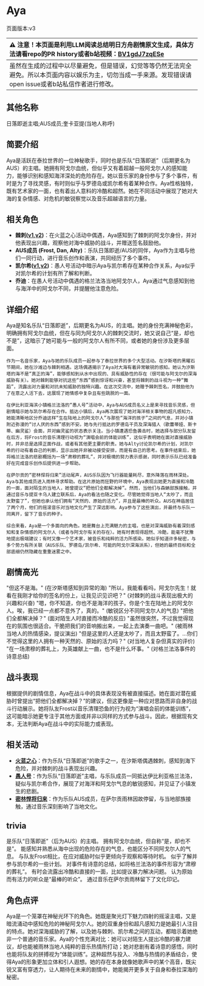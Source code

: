 # Aya
页面版本:v3
 

| :warning: 注意！本页面是利用LLM阅读总结明日方舟剧情原文生成，具体方法请看repo的PR history或者b站视频：[BV1gdJ7zqESe](https://www.bilibili.com/video/BV1gdJ7zqESe/)         |
|:----------------------------|
| 虽然在生成的过程中以尽量避免，但是错误，幻觉等等仍然无法完全避免。所以本页面内容以娱乐为主，切勿当成一手来源。发现错误请open issue或者b站私信作者进行修改。|



## 其他名称
日落即逝主唱;AUS成员;奎卡亚提(当地人称呼)
## 简要介绍
Aya是活跃在泰拉世界的一位神秘歌手，同时也是乐队“日落即逝”（后期更名为AUS）的主唱。她拥有阿戈尔血统，但似乎又有着超越一般阿戈尔人的感知能力，能够识别和感知海洋深处的危险存在。她以音乐家的身份参与了多个事件，有时是为了寻找灵感，有时则似乎与罗德岛或凯尔希有着某种合作。Aya性格独特，既有艺术家的一面，也有着出人意料的冷酷和超然。她在不同活动中展现了她对大海的复杂情感、对危机的敏锐察觉以及音乐超越语言的力量。
## 相关角色
-   **棘刺([v1](../chars/char_293_thorns.md),[v2](char_293_thorns.md))**：在火蓝之心活动中偶遇，Aya感知到了棘刺的阿戈尔身份，并对他表现出兴趣，观察他对海中威胁的战斗，并赠送签名鼓励他。
-   **AUS成员 (Frost, Dan, Alty)**：乐队日落即逝/AUS的同伴，Aya作为主唱与他们一同行动，进行音乐创作和表演，共同经历了多个事件。
-   **凯尔希([v1](../chars/char_003_kalts.md),[v2](char_003_kalts.md))**：愚人号活动中暗示Aya与凯尔希存在某种合作关系，Aya似乎对凯尔希的计划有所了解和判断。
-   **乔迪**：在愚人号活动中偶遇的格兰法洛当地阿戈尔人，Aya通过气息感知到他与海洋中的阿戈尔不同，并提醒他注意危险。
## 详细介绍
Aya是知名乐队“日落即逝”，后期更名为AUS，的主唱。她的身份充满神秘色彩，明确拥有阿戈尔血统，但在与同为阿戈尔人的棘刺交流时，她又说自己“是，却也不是”，这暗示了她可能与一般的阿戈尔人有所不同，或者她的身份涉及更多层面。

    作为一名音乐家，Aya与她的乐队成员一起参与了泰拉世界的多个大型活动。在汐斯塔的黑曜石节期间，她在沙滩边与棘刺相遇。这场偶遇揭示了Aya对大海有着异常敏锐的感知。她认为汐斯塔的海不是“真正的海”，能够感知到从水中出现的、具有威胁性的存在（很可能与阿戈尔的深海威胁有关）。她对棘刺能够对抗这些“东西”感到惊讶和兴奋，甚至将棘刺的战斗视为一种“舞蹈”，流露出对力量和对抗未知威胁的独特兴趣。在这次交流中，她赠予棘刺签名，并鼓励他为了在意之人活下去，这展现了她情感中复杂且有些跳脱的一面。

    在伊比利亚海滨小镇格兰法洛的“愚人号”活动中，Aya与AUS成员名义上是来寻找音乐灵感，但剧情暗示她与凯尔希存在合作。抵达小镇后，Aya再次展现了她对海洋相关事物的超凡感知力，她能清晰地区分乔迪这样“生在陆地上的阿戈尔人”与那些“海洋的孩子”之间的气息，并对小镇附近弥漫的“讨人厌的东西”感到不安。她与先行抵达的罗德岛干员及深海猎人（歌蕾蒂娅、斯卡蒂、幽灵鲨）会面，并对幽灵鲨的状态表示关注。当小镇遭遇恐鱼袭击时，她选择与部分队友留在后方，将Frost的音乐清理行动视为“演唱会前的体能训练”，这似乎表明她在面对直接威胁时，并非总是选择正面作战，或者有其他更主要的职责。她与Alty讨论凯尔希的计划，对凯尔希的行动有着自己的判断，显示出她并非被动接受安排，而是有自己的思考。在事件结束后，她将格兰法洛的悲剧概括为一场“肃穆的葬礼”，并对极境的努力表示感谢，同时表示乐队已经准备好在完成音乐创作后提供进一步帮助。

    在萨尔贡的“密林悍将归来”活动尾声，AUS乐队因为飞行器能量耗尽，意外降落在雨林深处。Aya与其他成员进入雨林寻求帮助。在这片原始而狂野的环境中，Aya表现出她更为直接和冷酷的一面，面对陌生的当地人，她曾提议“把他们全都解决掉”。然而，当他们与森蚺部族接触，并通过音乐与提亚卡乌人建立联系后，Aya的看法也随之变化。尽管她觉得当地人“太吵了，而且太野蛮了”，但她也承认他们拥有“天然的、原始的活力”，并且是最棒的听众。AUS在神庙居住了两个月，他们的摇滚音乐对当地文化产生了深远影响。Aya参与了这些演出，并最终与乐队一同离开，留下了音乐的种子。

    综合来看，Aya是一个多面向的角色。她是舞台上充满魅力的主唱，也是对深海威胁有着深刻感知和复杂情感的阿戈尔人（或者与阿戈尔有关的存在）。她有时表现得超然、冷酷，能毫不犹豫地提出极端建议；有时又像一个艺术家，被音乐和纯粹的活力所感染。她似乎知道许多秘密，与多个势力有所关联（AUS乐队、罗德岛/凯尔希、可能的阿戈尔深海派系），但她的最终目标和全部底细仍然隐藏在重重迷雾之中。
## 剧情高光
"但这不是海。" (在汐斯塔感知到异常的海)
    "所以，我能看看吗，阿戈尔先生！就看在我刚才给你的签名的份上，让我见识见识吧？" (对棘刺的战斗表现出极大的兴趣和兴奋)
    "嗯，你不知道，你也不是海洋的孩子。你是个生在陆地上的阿戈尔人。唉，我已经一点都不意外了，真的。" (敏锐区分不同阿戈尔人的气息)
    "把他们全都解决掉？" (面对陌生人时直接而冷酷的反应)
    "虽然很突然，不过我觉得现在的氛围也很适合。干脆把我们的音响搬出来，一起上去演奏一曲吧。" (被雨林当地人的热情感染，提议演出)
    "但是这里的人还是太吵了，而且太野蛮了。...你们不觉得这里的人拥有一种天然的、原始的活力吗？" (对当地人复杂但真实的评价)
    "在一场肃穆的葬礼上，为英雄献上一曲，也不是什么坏事。" (对格兰法洛事件的诗意总结)
## 战斗表现
根据提供的剧情信息，Aya在战斗中的具体表现没有被直接描述。她在面对潜在威胁时曾提出“把他们全都解决掉？”的建议，但这更像是一种应对思路而非自身的战斗行动展示。她将队友Frost以音乐清理恐鱼的行为视为“演唱会前的体能训练”，这可能暗示她更专注于其他方面或并非以同样的方式参与战斗。因此，根据现有文本，无法判断Aya在战斗中的实际能力或表现。
## 相关活动
-   **[火蓝之心](../stories/act3d0.md)**：作为乐队“日落即逝”的歌手之一，在汐斯塔偶遇棘刺，感知到海下危险，并对棘刺的战斗表现出兴趣。
-   **[愚人号](../stories/act17side.md)**：作为乐队“日落即逝”主唱，与乐队成员一同抵达伊比利亚格兰法洛，疑似与凯尔希合作，展现了对海洋和阿戈尔气息的敏锐感知，并见证了小镇发生的悲剧。
-   **[密林悍将归来](../stories/act12d0.md)**：作为乐队AUS成员，在萨尔贡雨林因故停留，与当地部族接触，通过音乐深刻影响了当地文化。
## trivia
是乐队“日落即逝”（后为AUS）的主唱。
    拥有阿戈尔血统，但自称“是，却也不是”。
    能感知并熟悉从海中出现的危险存在的气息，也能区分不同阿戈尔人的气息。
    与队友Frost相比，在应对威胁时似乎更倾向于观察和等待时机。
    似乎了解并参与凯尔希的一些计划。
    对事件有诗意的总结，如将格兰法洛的事件形容为“肃穆的葬礼”。
    有时会流露出冷酷和直接的一面，比如提议暴力解决问题。
    认为原始而有活力的听众是“最棒的听众”。
    通过音乐在萨尔贡雨林留下了文化印记。
## 角色点评
Aya是一个笼罩在神秘光环下的角色。她既是聚光灯下魅力四射的摇滚主唱，又是暗流涌动中感知危险的神秘阿戈尔人。她的双重身份和超凡感知力是她最引人注目的特点。她对深海威胁的了解，以及她与棘刺、凯尔希之间的互动，都暗示着她绝非一个普通的音乐家。Aya的个性充满对比：她可以对陌生人提出冷酷的暴力建议，却也能被雨林当地人纯粹的音乐热情所打动；她对悲剧有着诗意的感悟，同时也能将队友的拼搏视为“体能训练”。这种超然与投入、冷酷与热情的矛盾结合，使得Aya的形象更加立体和引人遐想。她的存在本身就像她歌声中的某个高音，既尖锐又富有穿透力，让人期待在未来的剧情中，她能揭开更多关于自身和泰拉深海的秘密。